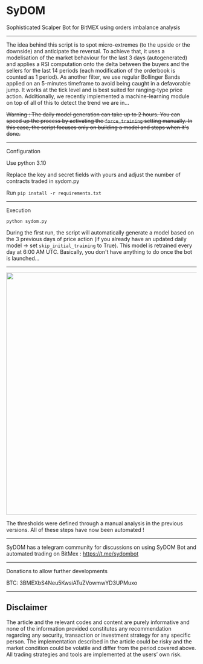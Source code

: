 # SyDOM
Sophisticated Scalper Bot for BitMEX using orders imbalance analysis

------------------------------------

The idea behind this script is to spot micro-extremes (to the upside or the downside) and anticipate the reversal. To achieve that, it uses a modelisation of the market behaviour for the last 3 days (autogenerated) and applies a RSI computation onto the delta between the buyers and the sellers for the last 14 periods (each modification of the orderbook is counted as 1 period). As another filter, we use regular Bollinger Bands applied on an 5-minutes timeframe to avoid being caught in a defavorable jump. It works at the tick level and is best suited for ranging-type price action. Additionally, we recently implemented a machine-learning module on top of all of this to detect the trend we are in...

~~Warning : The daily model generation can take up to 2 hours. You can speed up the process by activating the `force_training` setting manually. In this case, the script focuses only on building a model and stops when it's done.~~

------------------------------------

Configuration

Use python 3.10

Replace the key and secret fields with yours and adjust the number of contracts traded in sydom.py

Run `pip install -r requirements.txt`

------------------------------------

Execution

`python sydom.py`

During the first run, the script will automatically generate a model based on the 3 previous days of price action (if you already have an updated daily model -> set `skip_initial_training` to True). This model is retrained every day at 6:00 AM UTC. Basically, you don't have anything to do once the bot is launched...

------------------------------------

<p align="center">
  <img width="640" src="predict_out.png">
</p>

The thresholds were defined through a manual analysis in the previous versions. All of these steps have now been automated !

------------------------------------

SyDOM has a telegram community for discussions on using SyDOM Bot and automated trading on BitMex : https://t.me/sydombot

------------------------------------

Donations to allow further developments

BTC: 3BMEXbS4Neu5KwsiATuZVowmwYD3UPMuxo

------------------------------------

## Disclaimer
The article and the relevant codes and content are purely informative and none of the information provided constitutes any recommendation regarding any security, transaction or investment strategy for any specific person. The implementation described in the article could be risky and the market condition could be volatile and differ from the period covered above. All trading strategies and tools are implemented at the users’ own risk.
